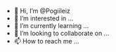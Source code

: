 - 👋 Hi, I’m @Pogiileiz
- 👀 I’m interested in ...
- 🌱 I’m currently learning ...
- 💞️ I’m looking to collaborate on ...
- 📫 How to reach me ...

<!---
Pogiileiz/Pogiileiz is a ✨ special ✨ repository because its `README.md` (this file) appears on your GitHub profile.
You can click the Preview link to take a look at your changes.
--->
